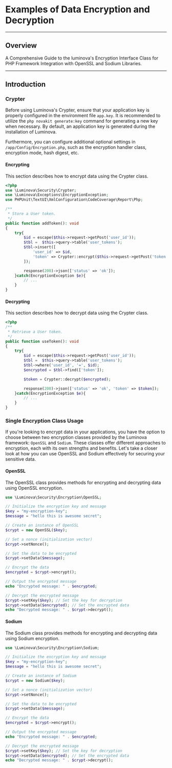 # Examples of Data Encryption and Decryption

***

## Overview

A Comprehensive Guide to the luminova's Encryption Interface Class for PHP Framework Integration with OpenSSL and Sodium Libraries.

***

## Introduction

### Crypter

Before using Luminova's Crypter, ensure that your application key is properly configured in the environment file `app.key`. 
It is recommended to utilize the `php novakit generate:key` command for generating a new key when necessary. 
By default, an application key is generated during the installation of Luminova.

Furthermore, you can configure additional optional settings in `/app/Config/Encryption.php`, such as the encryption handler class, encryption mode, hash digest, etc.

#### Encrypting

This section describes how to encrypt data using the Crypter class.

```php
<?php
use \Luminova\Security\Crypter;
use \Luminova\Exceptions\EncryptionException;
use PHPUnit\TextUI\XmlConfiguration\CodeCoverage\Report\Php;

/**
 * Store a User token.
 */
public function addToken(): void
{
	try{
		$id = escape($this->request->getPost('user_id'));
		$tbl =  $this->query->table('user_tokens');
		$tbl->insert([
			'user_id' => $id,
			'token' => Crypter::encrypt($this->request->getPost('token')),
		]);

		response(200)->json(['status' => 'ok']);
	}catch(EncryptionException $e){
		// ...
	}
}
```

#### Decrypting

This section describes how to decrypt data using the Crypter class.

```php
<?php
/**
 * Retrieve a User token.
 */
public function useToken(): void
{
	try{
		$id = escape($this->request->getPost('user_id'));
		$tbl =  $this->query->table('user_tokens');
		$tbl->where('user_id', '=', $id);
		$encrypted = $tbl->find(['token']);

		$token = Crypter::decrypt($encrypted);

		response(200)->json(['status' => 'ok', 'token' => $token]);
	}catch(EncryptionException $e){
		// ...
	}
}
```

### Single Encryption Class Usage

If you're looking to encrypt data in your applications, you have the option to choose between two encryption classes provided by the Luminova framework: `OpenSSL` and `Sodium`. 
These classes offer different approaches to encryption, each with its own strengths and benefits. Let's take a closer look at how you can use OpenSSL and Sodium effectively for securing your sensitive data.

#### OpenSSL

The OpenSSL class provides methods for encrypting and decrypting data using OpenSSL encryption.

```php 
use \Luminova\Security\Encryption\OpenSSL;

// Initialize the encryption key and message
$key = "my-encryption-key";
$message = "hello this is awesome secret";

// Create an instance of OpenSSL
$crypt = new OpenSSL($key);

// Set a nonce (initialization vector)
$crypt->setNonce();

// Set the data to be encrypted
$crypt->setData($message);

// Encrypt the data
$encrypted = $crypt->encrypt();

// Output the encrypted message
echo "Encrypted message: " . $encrypted;

// Decrypt the encrypted message
$crypt->setKey($key); // Set the key for decryption
$crypt->setData($encrypted); // Set the encrypted data
echo "Decrypted message: " . $crypt->decrypt();
```

#### Sodium

The Sodium class provides methods for encrypting and decrypting data using Sodium encryption.

```php 
use \Luminova\Security\Encryption\Sodium;

// Initialize the encryption key and message
$key = "my-encryption-key";
$message = "hello this is awesome secret";

// Create an instance of Sodium
$crypt = new Sodium($key);

// Set a nonce (initialization vector)
$crypt->setNonce();

// Set the data to be encrypted
$crypt->setData($message);

// Encrypt the data
$encrypted = $crypt->encrypt();

// Output the encrypted message
echo "Encrypted message: " . $encrypted;

// Decrypt the encrypted message
$crypt->setKey($key); // Set the key for decryption
$crypt->setData($encrypted); // Set the encrypted data
echo "Decrypted message: " . $crypt->decrypt();
```
